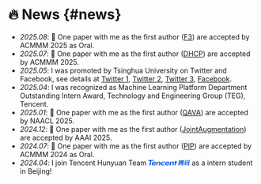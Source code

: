 # 🔥 News {#news}
- *2025.08*: 🎉 One paper with me as the first author ([F3](https://arxiv.org/abs/2506.01064)) are accepted by ACMMM 2025 as Oral.
- *2025.07*: 🎉 One paper with me as the first author ([DHCP](https://arxiv.org/abs/2411.18659)) are accepted by ACMMM 2025.
- *2025.05*: I was promoted by Tsinghua University on Twitter and Facebook, see details at [Twitter 1](https://x.com/Tsinghua_Uni/status/1925190201896210751), [Twitter 2](https://x.com/Tsinghua_Uni/status/1925662659786965125), [Twitter 3](https://x.com/Tsinghua_Uni/status/1926027983518609890), [Facebook](https://www.facebook.com/share/p/171JbK5ZXo/).
- *2025.04*: I was recognized as Machine Learning Platform Department Outstanding Intern Award, Technology and Engineering Group (TEG), Tencent.
- *2025.01*: 🎉 One paper with me as the first author ([QAVA](https://aclanthology.org/2025.naacl-long.512/)) are accepted by NAACL 2025.
- *2024.12*: 🎉 One paper with me as the first author ([JointAugmentation](https://ojs.aaai.org/index.php/AAAI/article/view/34425)) are accepted by AAAI 2025.
- *2024.07*: 🎉 One paper with me as the first author ([PIP](https://dl.acm.org/doi/abs/10.1145/3664647.3685510)) are accepted by ACMMM 2024 as Oral.
- *2024.04*: I join Tencent Hunyuan Team <img src='images/tencent_logo.png' style='width: 6em;'> as a intern student in Beijing!